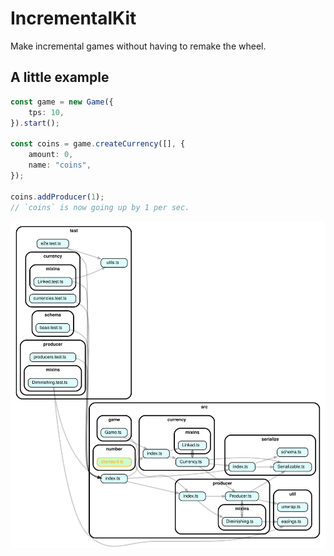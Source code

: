# IncrementalKit

Make incremental games without having to remake the wheel.

## A little example

```ts
const game = new Game({
	tps: 10,
}).start();

const coins = game.createCurrency([], {
	amount: 0,
	name: "coins",
});

coins.addProducer(1);
// `coins` is now going up by 1 per sec.
```

![Cool Graph](.github/assets/dependency-graph.svg)
